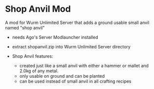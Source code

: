 # Shop Anvil Mod
A mod for Wurm Unlimited Server that adds a ground usable small anvil named "shop anvil"

- needs Ago's Server Modlauncher installed
- extract shopanvil.zip into Wurm Unlimited Server directory

- Shop Anvil features:
  - created just like a small anvil with either a hammer or mallet and 2.0kg of any metal.
  - only usable on ground and can be planted
  -  can be used instead of small anvil in all crafting recipes
    

